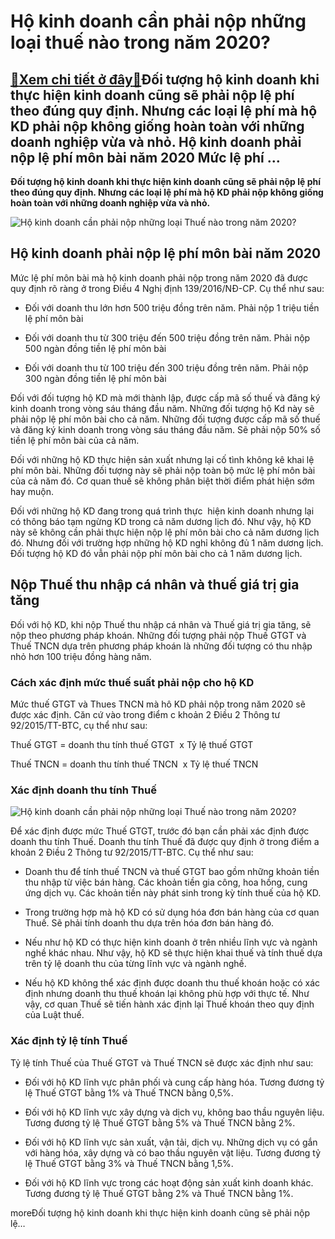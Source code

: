 Hộ kinh doanh cần phải nộp những loại thuế nào trong năm 2020?
==============================================================

[:gift:Xem chi tiết ở đây:gift:](https://hddtvn.com/ho-kinh-doanh-can-phai-nop-nhung-loai-thue-nao-trong-nam-2020/)Đối tượng hộ kinh doanh khi thực hiện kinh doanh cũng sẽ phải nộp lệ phí theo đúng quy định. Nhưng các loại lệ phí mà hộ KD phải nộp không giống hoàn toàn với những doanh nghiệp vừa và nhỏ. Hộ kinh doanh phải nộp lệ phí môn bài năm 2020 Mức lệ phí …
---------------------------------------------------------------------------------------------------------------------------------------------------------------------------------------------------------------------------------------------------------

**Đối tượng hộ kinh doanh khi thực hiện kinh doanh cũng sẽ phải nộp lệ phí theo đúng quy định. Nhưng các loại lệ phí mà hộ KD phải nộp không giống hoàn toàn với những doanh nghiệp vừa và nhỏ.**


![Hộ kinh doanh cần phải nộp những loại Thuế nào trong năm 2020?](https://hddtvn.com/wp-content/uploads/2021/01/what-is-a-flexible-budget-definition-and-example.jpg)


Hộ kinh doanh phải nộp lệ phí môn bài năm 2020
----------------------------------------------


Mức lệ phí môn bài mà hộ kinh doanh phải nộp trong năm 2020 đã được quy định rõ ràng ở trong Điều 4 Nghị định 139/2016/NĐ-CP. Cụ thể như sau:




* Đối với doanh thu lớn hơn 500 triệu đồng trên năm. Phải nộp 1 triệu tiền lệ phí môn bài

* Đối với doanh thu từ 300 triệu đến 500 triệu đồng trên năm. Phải nộp 500 ngàn đồng tiền lệ phí môn bài

* Đối với doanh thu từ 100 triệu đến 300 triệu đồng trên năm. Phải nộp 300 ngàn đồng tiền lệ phí môn bài



Đối với đối tượng hộ KD mà mới thành lập, được cấp mã số thuế và đăng ký kinh doanh trong vòng sáu tháng đầu năm. Những đối tượng hộ Kd này sẽ phải nộp lệ phí môn bài cho cả năm. Những đối tượng được cấp mã số thuế và đăng ký kinh doanh trong vòng sáu tháng đầu năm. Sẽ phải nộp 50% số tiền lệ phí môn bài của cả năm.


Đối với những hộ KD thực hiện sản xuất nhưng lại cố tình không kê khai lệ phí môn bài. Những đối tượng này sẽ phải nộp toàn bộ mức lệ phí môn bài của cả năm đó. Cơ quan thuế sẽ không phân biệt thời điểm phát hiện sớm hay muộn.


Đối với những hộ KD đang trong quá trình thực  hiện kinh doanh nhưng lại có thông báo tạm ngừng KD trong cả năm dương lịch đó. Như vậy, hộ KD này sẽ không cần phải thực hiện nộp lệ phí môn bài cho cả năm dương lịch đó. Nhưng đối với trường hợp những hộ KD nghỉ không đủ 1 năm dương lịch. Đối tượng hộ KD đó vẫn phải nộp phí môn bài cho cả 1 năm dương lịch.


Nộp Thuế thu nhập cá nhân và thuế giá trị gia tăng
--------------------------------------------------


Đối với hộ KD, khi nộp Thuế thu nhập cá nhân và Thuế giá trị gia tăng, sẽ nộp theo phương pháp khoán. Những đối tượng phải nộp Thuế GTGT và Thuế TNCN dựa trên phương pháp khoán là những đối tượng có thu nhập nhỏ hơn 100 triệu đồng hàng năm.


### Cách xác định mức thuế suất phải nộp cho hộ KD


Mức thuế GTGT và Thues TNCN mà hô KD phải nộp trong năm 2020 sẽ được xác định. Căn cứ vào trong điểm c khoản 2 Điều 2 Thông tư 92/2015/TT-BTC, cụ thể như sau:


Thuế GTGT = doanh thu tính thuế GTGT  x Tỷ lệ thuế GTGT


Thuế TNCN = doanh thu tính thuế TNCN  x Tỷ lệ thuế TNCN


### Xác định doanh thu tính Thuế


![Hộ kinh doanh cần phải nộp những loại Thuế nào trong năm 2020?](https://hddtvn.com/wp-content/uploads/2021/01/tax-clipart-tax-due-2.png)


Để xác định được mức Thuế GTGT, trước đó bạn cần phải xác định được doanh thu tính Thuế. Doanh thu tính Thuế đã được quy định ở trong điểm a khoản 2 Điều 2 Thông tư 92/2015/TT-BTC. Cụ thể như sau:




* Doanh thu để tính thuế TNCN và thuế GTGT bao gồm những khoản tiền thu nhập từ việc bán hàng. Các khoản tiền gia công, hoa hồng, cung ứng dịch vụ. Các khoản tiền này phát sinh trong kỳ tính thuế của hộ KD.

* Trong trường hợp mà hộ KD có sử dụng hóa đơn bán hàng của cơ quan Thuế. Sẽ phải tính doanh thu dựa trên hóa đơn bán hàng đó.

* Nếu như hộ KD có thực hiện kinh doanh ở trên nhiều lĩnh vực và ngành nghề khác nhau. Như vậy, hộ KD sẽ thực hiện khai thuế và tính thuế dựa trên tỷ lệ doanh thu của từng lĩnh vực và ngành nghề.

* Nếu hộ KD không thể xác định được doanh thu thuế khoán hoặc có xác định nhưng doanh thu thuế khoán lại không phù hợp với thực tế. Như vậy, cơ quan Thuế sẽ tiến hành xác định lại Thuế khoán theo quy định của Luật thuế.



### Xác định tỷ lệ tính Thuế


Tỷ lệ tính Thuế của Thuế GTGT và Thuế TNCN sẽ được xác định như sau:




* Đối với hộ KD lĩnh vực phân phối và cung cấp hàng hóa. Tương đương tỷ lệ Thuế GTGT bằng 1% và Thuế TNCN bằng 0,5%.

* Đối với hộ KD lĩnh vực xây dựng và dịch vụ, không bao thầu nguyên liệu. Tương đương tỷ lệ Thuế GTGT bằng 5% và Thuế TNCN bằng 2%.

* Đối với hộ KD lĩnh vực sản xuất, vận tải, dịch vụ. Những dịch vụ có gắn với hàng hóa, xây dựng và có bao thầu nguyên vật liệu. Tương đương tỷ lệ Thuế GTGT bằng 3% và Thuế TNCN bằng 1,5%.

* Đối với hộ KD lĩnh vực trong các hoạt động sản xuất kinh doanh khác. Tương đương tỷ lệ Thuế GTGT bằng 2% và Thuế TNCN bằng 1%.



moreĐối tượng hộ kinh doanh khi thực hiện kinh doanh cũng sẽ phải nộp lệ…

